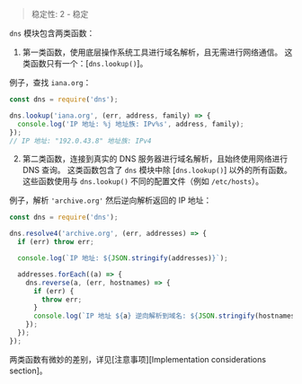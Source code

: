 
<!--introduced_in=v0.10.0-->

> 稳定性: 2 - 稳定

`dns` 模块包含两类函数：

1) 第一类函数，使用底层操作系统工具进行域名解析，且无需进行网络通信。
这类函数只有一个：[`dns.lookup()`]。

例子，查找 `iana.org`：

```js
const dns = require('dns');

dns.lookup('iana.org', (err, address, family) => {
  console.log('IP 地址: %j 地址族: IPv%s', address, family);
});
// IP 地址: "192.0.43.8" 地址族: IPv4
```

2) 第二类函数，连接到真实的 DNS 服务器进行域名解析，且始终使用网络进行 DNS 查询。
这类函数包含了 `dns` 模块中除 [`dns.lookup()`] 以外的所有函数。
这些函数使用与 `dns.lookup()` 不同的配置文件（例如 `/etc/hosts`）。

例子，解析 `'archive.org'` 然后逆向解析返回的 IP 地址：

```js
const dns = require('dns');

dns.resolve4('archive.org', (err, addresses) => {
  if (err) throw err;

  console.log(`IP 地址: ${JSON.stringify(addresses)}`);

  addresses.forEach((a) => {
    dns.reverse(a, (err, hostnames) => {
      if (err) {
        throw err;
      }
      console.log(`IP 地址 ${a} 逆向解析到域名: ${JSON.stringify(hostnames)}`);
    });
  });
});
```

两类函数有微妙的差别，详见[注意事项][Implementation considerations section]。


